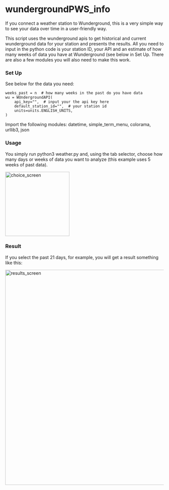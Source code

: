 # wundergroundPWS_info

If you connect a weather station to Wunderground, this is a very simple way to see your data over time in a user-friendly way.

This script uses the wunderground apis to get historical and current wunderground data for your station and presents the results.
All you need to input in the python code is your station ID, your API and an estimate of how many weeks of data you have at Wunderground (see below in Set Up.  There are also a few modules you will also need to make this work.

### Set Up

See below for the data you need:

    weeks_past = n  # how many weeks in the past do you have data
    wu = WUndergroundAPI(
        api_key="",  # input your the api key here
        default_station_id="",  # your station id
        units=units.ENGLISH_UNITS,
    )

Import the following modules: datetime, simple_term_menu, colorama, urllib3, json

### Usage

You simply run python3 weather.py and, using the tab selector, choose how many days or weeks of data you want to analyze (this example uses 5 weeks of past data). 

<img width="204" alt="choice_screen" src="https://user-images.githubusercontent.com/1487109/211220200-84bf69f5-339d-41f2-a5de-e79ca691b8fa.png">


### Result

If you select the past 21 days, for example, you will get a result something like this:

<img width="683" alt="results_screen" src="https://user-images.githubusercontent.com/1487109/211218144-5b61b728-6748-4e8f-9396-1f53fd3089ec.png">
